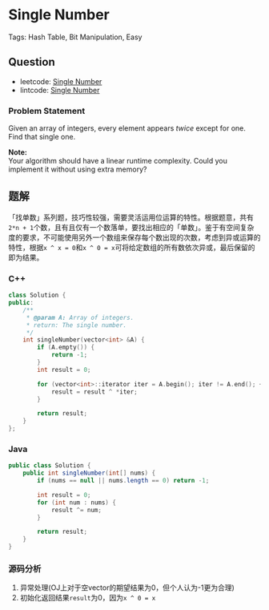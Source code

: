 # Single Number

Tags: Hash Table, Bit Manipulation, Easy

## Question

* leetcode: [Single Number](https://leetcode.com/problems/single-number/)
* lintcode: [Single Number](http://www.lintcode.com/en/problem/single-number/)

### Problem Statement

Given an array of integers, every element appears _twice_ except for one. Find that single one.

**Note:**  
Your algorithm should have a linear runtime complexity. Could you implement it without using extra memory?

## 题解

「找单数」系列题，技巧性较强，需要灵活运用位运算的特性。根据题意，共有`2*n + 1`个数，且有且仅有一个数落单，要找出相应的「单数」。鉴于有空间复杂度的要求，不可能使用另外一个数组来保存每个数出现的次数，考虑到异或运算的特性，根据`x ^ x = 0`和`x ^ 0 = x`可将给定数组的所有数依次异或，最后保留的即为结果。

### C++

```cpp
class Solution {
public:
    /**
     * @param A: Array of integers.
     * return: The single number.
     */
    int singleNumber(vector<int> &A) {
        if (A.empty()) {
            return -1;
        }
        int result = 0;

        for (vector<int>::iterator iter = A.begin(); iter != A.end(); ++iter) {
            result = result ^ *iter;
        }

        return result;
    }
};
```

### Java

```java
public class Solution {
    public int singleNumber(int[] nums) {
        if (nums == null || nums.length == 0) return -1;

        int result = 0;
        for (int num : nums) {
            result ^= num;
        }

        return result;
    }
}
```

### 源码分析

1. 异常处理\(OJ上对于空vector的期望结果为0，但个人认为-1更为合理\)
2. 初始化返回结果`result`为0，因为`x ^ 0 = x`

